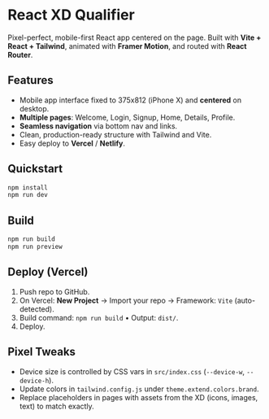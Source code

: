# React XD Qualifier
Pixel-perfect, mobile-first React app centered on the page. Built with **Vite + React + Tailwind**, animated with **Framer Motion**, and routed with **React Router**.

## Features
- Mobile app interface fixed to 375x812 (iPhone X) and **centered** on desktop.
- **Multiple pages**: Welcome, Login, Signup, Home, Details, Profile.
- **Seamless navigation** via bottom nav and links.
- Clean, production-ready structure with Tailwind and Vite.
- Easy deploy to **Vercel** / **Netlify**.

## Quickstart
```bash
npm install
npm run dev
```

## Build
```bash
npm run build
npm run preview
```

## Deploy (Vercel)
1. Push repo to GitHub.
2. On Vercel: **New Project** → Import your repo → Framework: `Vite` (auto-detected).
3. Build command: `npm run build` • Output: `dist/`.
4. Deploy.

## Pixel Tweaks
- Device size is controlled by CSS vars in `src/index.css` (`--device-w`, `--device-h`).
- Update colors in `tailwind.config.js` under `theme.extend.colors.brand`.
- Replace placeholders in pages with assets from the XD (icons, images, text) to match exactly.
